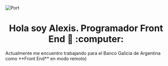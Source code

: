 ![Port](https://user-images.githubusercontent.com/58223692/95631179-9bf7af80-0a59-11eb-8120-a4a064c956b7.jpg)
<h1 align='center'> Hola soy Alexis. Programador Front End 👋 :computer: </h1>


<p>
   Actualmente me encuentro trabajando para el Banco Galicia de Argentina como **Front End** en modo remoto)
</p> 


